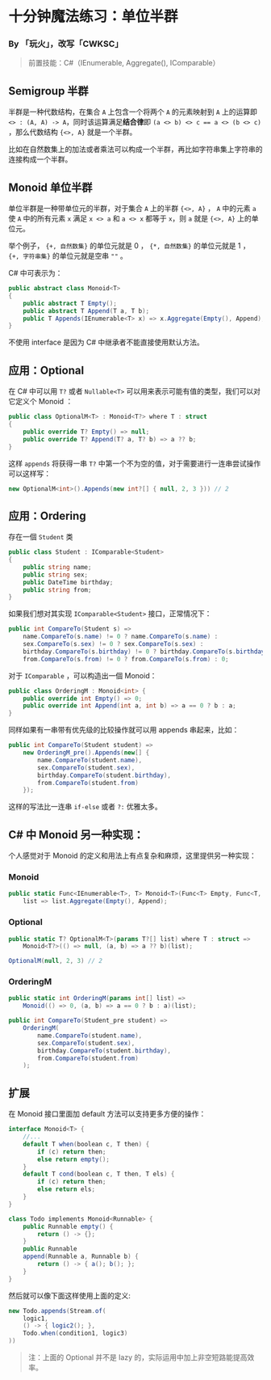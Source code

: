 # 十分钟魔法练习：单位半群

### By 「玩火」，改写「CWKSC」

> 前置技能：C#（IEnumerable, Aggregate(), IComparable）

## Semigroup 半群

半群是一种代数结构，在集合 `A` 上包含一个将两个 `A` 的元素映射到 `A` 上的运算即 `<> : (A, A) -> A​` ，同时该运算满足**结合律**即 `(a <> b) <> c == a <> (b <> c)` ，那么代数结构 `{<>, A}` 就是一个半群。

比如在自然数集上的加法或者乘法可以构成一个半群，再比如字符串集上字符串的连接构成一个半群。

## Monoid 单位半群

单位半群是一种带单位元的半群，对于集合 `A` 上的半群 `{<>, A}` ， `A` 中的元素 `a` 使 `A` 中的所有元素 `x` 满足 `x <> a` 和 `a <> x` 都等于 `x`，则 `a` 就是 `{<>, A}` 上的单位元。

举个例子， `{+, 自然数集}` 的单位元就是 0 ， `{*, 自然数集}` 的单位元就是 1 ， `{+, 字符串集}` 的单位元就是空串 `""` 。

C# 中可表示为：

```csharp
public abstract class Monoid<T>
{
    public abstract T Empty();
    public abstract T Append(T a, T b);
    public T Appends(IEnumerable<T> x) => x.Aggregate(Empty(), Append);
}
```

不使用 interface 是因为 C# 中继承者不能直接使用默认方法。

## 应用：Optional

在 C# 中可以用 `T?` 或者 `Nullable<T>` 可以用来表示可能有值的类型，我们可以对它定义个 Monoid ：

```csharp
public class OptionalM<T> : Monoid<T?> where T : struct
{
    public override T? Empty() => null;
    public override T? Append(T? a, T? b) => a ?? b;
}
```

这样 `appends` 将获得一串 `T?` 中第一个不为空的值，对于需要进行一连串尝试操作可以这样写：

```csharp
new OptionalM<int>().Appends(new int?[] { null, 2, 3 })) // 2
```

## 应用：Ordering

存在一個 `Student` 类

```csharp
public class Student : IComparable<Student>
{
    public string name;
    public string sex;
    public DateTime birthday;
    public string from;
}
```

如果我们想对其实现 `IComparable<Student>` 接口，正常情况下：

```csharp
public int CompareTo(Student s) =>
    name.CompareTo(s.name) != 0 ? name.CompareTo(s.name) : 
    sex.CompareTo(s.sex) != 0 ? sex.CompareTo(s.sex) :
    birthday.CompareTo(s.birthday) != 0 ? birthday.CompareTo(s.birthday) :
    from.CompareTo(s.from) != 0 ? from.CompareTo(s.from) : 0;
```

对于 `IComparable` ，可以构造出一個 Monoid：

```csharp
public class OrderingM : Monoid<int> {
    public override int Empty() => 0;
    public override int Append(int a, int b) => a == 0 ? b : a;
}
```

同样如果有一串带有优先级的比较操作就可以用 appends 串起来，比如：

```csharp
public int CompareTo(Student student) => 
    new OrderingM_pre().Appends(new[] {
        name.CompareTo(student.name),
        sex.CompareTo(student.sex),
        birthday.CompareTo(student.birthday),
        from.CompareTo(student.from)
    });
```

这样的写法比一连串 `if-else` 或者 `?:` 优雅太多。

## C# 中 Monoid 另一种实现：

个人感觉对于 Monoid 的定义和用法上有点复杂和麻烦，这里提供另一种实现：

### Monoid

```csharp
public static Func<IEnumerable<T>, T> Monoid<T>(Func<T> Empty, Func<T, T, T> Append) => 
    list => list.Aggregate(Empty(), Append);
```

### Optional

```csharp
public static T? OptionalM<T>(params T?[] list) where T : struct =>
    Monoid<T?>(() => null, (a, b) => a ?? b)(list);
```

```csharp
OptionalM(null, 2, 3) // 2
```

### OrderingM

```csharp
public static int OrderingM(params int[] list) =>
    Monoid(() => 0, (a, b) => a == 0 ? b : a)(list);
```

```csharp
public int CompareTo(Student_pre student) =>
    OrderingM(
        name.CompareTo(student.name),
        sex.CompareTo(student.sex),
        birthday.CompareTo(student.birthday),
        from.CompareTo(student.from)
    );
```

## 扩展

在 Monoid 接口里面加 default 方法可以支持更多方便的操作：

```csharp
interface Monoid<T> {
    //...
    default T when(boolean c, T then) {
        if (c) return then;
        else return empty();
    }
    default T cond(boolean c, T then, T els) {
        if (c) return then;
        else return els;
    }
}

class Todo implements Monoid<Runnable> {
    public Runnable empty() {
        return () -> {};
    }
    public Runnable 
    append(Runnable a, Runnable b) {
        return () -> { a(); b(); };
    }
}
```

然后就可以像下面这样使用上面的定义:

```java
new Todo.appends(Stream.of(
    logic1,
    () -> { logic2(); },
    Todo.when(condition1, logic3)
))
```

> 注：上面的 Optional 并不是 lazy 的，实际运用中加上非空短路能提高效率。